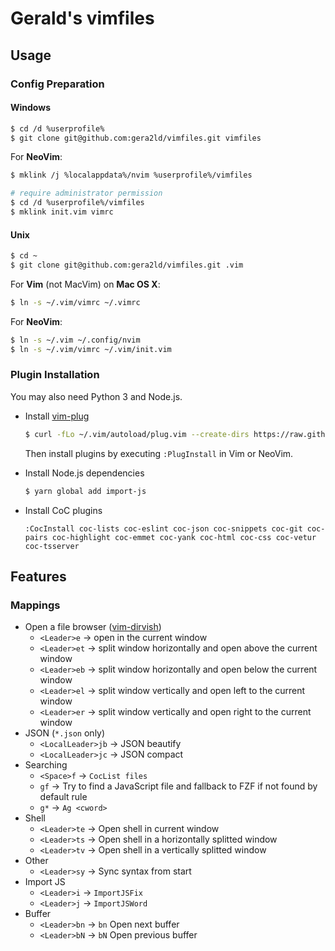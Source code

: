 # Gerald's vimfiles

## Usage

### Config Preparation

#### Windows

```sh
$ cd /d %userprofile%
$ git clone git@github.com:gera2ld/vimfiles.git vimfiles
```

For **NeoVim**:

```sh
$ mklink /j %localappdata%/nvim %userprofile%/vimfiles

# require administrator permission
$ cd /d %userprofile%/vimfiles
$ mklink init.vim vimrc
```

#### Unix

```sh
$ cd ~
$ git clone git@github.com:gera2ld/vimfiles.git .vim
```

For **Vim** (not MacVim) on **Mac OS X**:

```sh
$ ln -s ~/.vim/vimrc ~/.vimrc
```

For **NeoVim**:

```sh
$ ln -s ~/.vim ~/.config/nvim
$ ln -s ~/.vim/vimrc ~/.vim/init.vim
```

### Plugin Installation

You may also need Python 3 and Node.js.

- Install [vim-plug](https://github.com/junegunn/vim-plug)

  ```sh
  $ curl -fLo ~/.vim/autoload/plug.vim --create-dirs https://raw.githubusercontent.com/junegunn/vim-plug/master/plug.vim
  ```

  Then install plugins by executing `:PlugInstall` in Vim or NeoVim.

- Install Node.js dependencies

  ```sh
  $ yarn global add import-js
  ```

- Install CoC plugins

  ```viml
  :CocInstall coc-lists coc-eslint coc-json coc-snippets coc-git coc-pairs coc-highlight coc-emmet coc-yank coc-html coc-css coc-vetur coc-tsserver
  ```

## Features

### Mappings

- Open a file browser ([vim-dirvish](https://github.com/justinmk/vim-dirvish))
  - `<Leader>e` -> open in the current window
  - `<Leader>et` -> split window horizontally and open above the current window
  - `<Leader>eb` -> split window horizontally and open below the current window
  - `<Leader>el` -> split window vertically and open left to the current window
  - `<Leader>er` -> split window vertically and open right to the current window
- JSON (`*.json` only)
  - `<LocalLeader>jb` -> JSON beautify
  - `<LocalLeader>jc` -> JSON compact
- Searching
  - `<Space>f` -> `CocList files`
  - `gf` -> Try to find a JavaScript file and fallback to FZF if not found by default rule
  - `g*` -> `Ag <cword>`
- Shell
  - `<Leader>te` -> Open shell in current window
  - `<Leader>ts` -> Open shell in a horizontally splitted window
  - `<Leader>tv` -> Open shell in a vertically splitted window
- Other
  - `<Leader>sy` -> Sync syntax from start
- Import JS
  - `<Leader>i` -> `ImportJSFix`
  - `<Leader>j` -> `ImportJSWord`
- Buffer
  - `<Leader>bn` -> `bn` Open next buffer
  - `<Leader>bN` -> `bN` Open previous buffer
